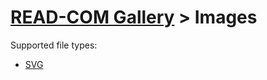 # [READ-COM Gallery](..) > Images

Supported file types:
* [SVG](https://en.wikipedia.org/wiki/Scalable_Vector_Graphics)

